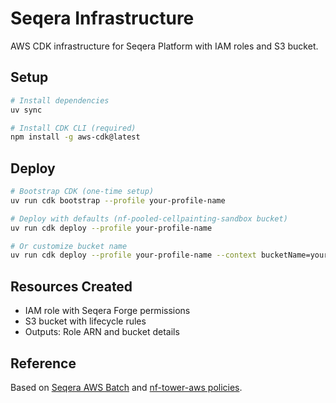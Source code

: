 # Seqera Infrastructure

AWS CDK infrastructure for Seqera Platform with IAM roles and S3 bucket.

## Setup

```bash
# Install dependencies
uv sync

# Install CDK CLI (required)
npm install -g aws-cdk@latest
```

## Deploy

```bash
# Bootstrap CDK (one-time setup)
uv run cdk bootstrap --profile your-profile-name

# Deploy with defaults (nf-pooled-cellpainting-sandbox bucket)
uv run cdk deploy --profile your-profile-name

# Or customize bucket name
uv run cdk deploy --profile your-profile-name --context bucketName=your-custom-bucket-name
```

## Resources Created

- IAM role with Seqera Forge permissions
- S3 bucket with lifecycle rules
- Outputs: Role ARN and bucket details

## Reference

Based on [Seqera AWS Batch](https://docs.seqera.io/platform-cloud/compute-envs/aws-batch#batch-forge) and [nf-tower-aws policies](https://github.com/seqeralabs/nf-tower-aws).
